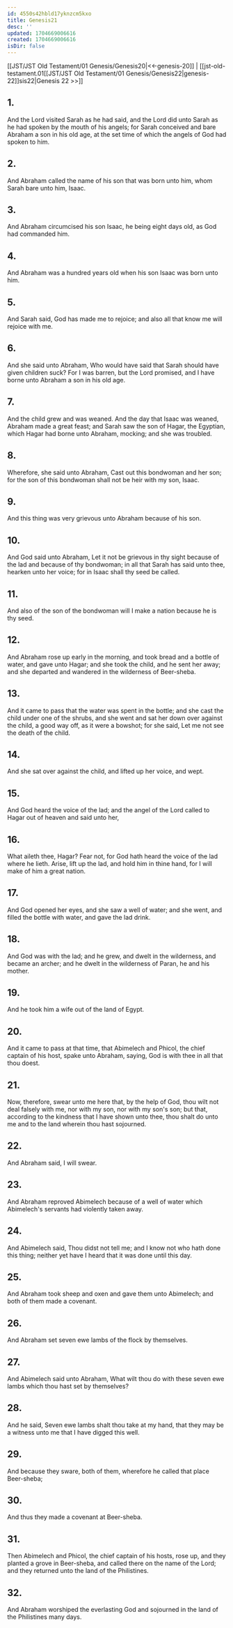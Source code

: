 ```yaml
---
id: 4550s42hbld17yknzcm5kxo
title: Genesis21
desc: ''
updated: 1704669006616
created: 1704669006616
isDir: false
---
```

[[JST/JST Old Testament/01 Genesis/Genesis20|<<-genesis-20]] | [[jst-old-testament.01[[JST/JST Old Testament/01 Genesis/Genesis22|genesis-22]]sis22|Genesis 22 >>]]
## 1.
And the Lord visited Sarah as he had said, and the Lord did unto Sarah as he had spoken by the mouth of his angels; for Sarah conceived and bare Abraham a son in his old age, at the set time of which the angels of God had spoken to him.
## 2.
And Abraham called the name of his son that was born unto him, whom Sarah bare unto him, Isaac.
## 3.
And Abraham circumcised his son Isaac, he being eight days old, as God had commanded him.
## 4.
And Abraham was a hundred years old when his son Isaac was born unto him.
## 5.
And Sarah said, God has made me to rejoice; and also all that know me will rejoice with me.
## 6.
And she said unto Abraham, Who would have said that Sarah should have given children suck? For I was barren, but the Lord promised, and I have borne unto Abraham a son in his old age.
## 7.
And the child grew and was weaned. And the day that Isaac was weaned, Abraham made a great feast; and Sarah saw the son of Hagar, the Egyptian, which Hagar had borne unto Abraham, mocking; and she was troubled.
## 8.
Wherefore, she said unto Abraham, Cast out this bondwoman and her son; for the son of this bondwoman shall not be heir with my son, Isaac.
## 9.
And this thing was very grievous unto Abraham because of his son.
## 10.
And God said unto Abraham, Let it not be grievous in thy sight because of the lad and because of thy bondwoman; in all that Sarah has said unto thee, hearken unto her voice; for in Isaac shall thy seed be called.
## 11.
And also of the son of the bondwoman will I make a nation because he is thy seed.
## 12.
And Abraham rose up early in the morning, and took bread and a bottle of water, and gave unto Hagar; and she took the child, and he sent her away; and she departed and wandered in the wilderness of Beer-sheba.
## 13.
And it came to pass that the water was spent in the bottle; and she cast the child under one of the shrubs, and she went and sat her down over against the child, a good way off, as it were a bowshot; for she said, Let me not see the death of the child.
## 14.
And she sat over against the child, and lifted up her voice, and wept.
## 15.
And God heard the voice of the lad; and the angel of the Lord called to Hagar out of heaven and said unto her,
## 16.
What aileth thee, Hagar? Fear not, for God hath heard the voice of the lad where he lieth. Arise, lift up the lad, and hold him in thine hand, for I will make of him a great nation.
## 17.
And God opened her eyes, and she saw a well of water; and she went, and filled the bottle with water, and gave the lad drink.
## 18.
And God was with the lad; and he grew, and dwelt in the wilderness, and became an archer; and he dwelt in the wilderness of Paran, he and his mother.
## 19.
And he took him a wife out of the land of Egypt.
## 20.
And it came to pass at that time, that Abimelech and Phicol, the chief captain of his host, spake unto Abraham, saying, God is with thee in all that thou doest.
## 21.
Now, therefore, swear unto me here that, by the help of God, thou wilt not deal falsely with me, nor with my son, nor with my son\'s son; but that, according to the kindness that I have shown unto thee, thou shalt do unto me and to the land wherein thou hast sojourned.
## 22.
And Abraham said, I will swear.
## 23.
And Abraham reproved Abimelech because of a well of water which Abimelech\'s servants had violently taken away.
## 24.
And Abimelech said, Thou didst not tell me; and I know not who hath done this thing; neither yet have I heard that it was done until this day.
## 25.
And Abraham took sheep and oxen and gave them unto Abimelech; and both of them made a covenant.
## 26.
And Abraham set seven ewe lambs of the flock by themselves.
## 27.
And Abimelech said unto Abraham, What wilt thou do with these seven ewe lambs which thou hast set by themselves?
## 28.
And he said, Seven ewe lambs shalt thou take at my hand, that they may be a witness unto me that I have digged this well.
## 29.
And because they sware, both of them, wherefore he called that place Beer-sheba;
## 30.
And thus they made a covenant at Beer-sheba.
## 31.
Then Abimelech and Phicol, the chief captain of his hosts, rose up, and they planted a grove in Beer-sheba, and called there on the name of the Lord; and they returned unto the land of the Philistines.
## 32.
And Abraham worshiped the everlasting God and sojourned in the land of the Philistines many days.

